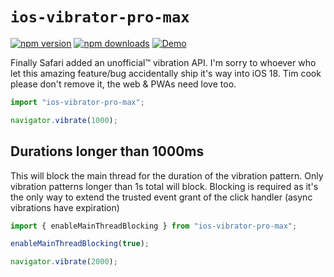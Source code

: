 # `ios-vibrator-pro-max`

[![npm version](https://img.shields.io/npm/v/ios-vibrator-pro-max.svg?style=flat-square)](https://www.npmjs.com/package/ios-vibrator-pro-max)
[![npm downloads](https://img.shields.io/npm/dm/ios-vibrator-pro-max.svg?style=flat-square)](https://www.npmjs.com/package/ios-vibrator-pro-max)
[![Demo](https://img.shields.io/badge/StackBlitz-Demo-blue.svg?style=flat-square)](https://ios-vibrate-api-demo.vercel.app/)


Finally Safari added an unofficial™️ vibration API. I'm sorry to whoever who let this amazing feature/bug accidentally ship it's way into iOS 18. Tim cook please don't remove it, the web & PWAs need love too.

```ts
import "ios-vibrator-pro-max";

navigator.vibrate(1000);
```

## Durations longer than 1000ms

This will block the main thread for the duration of the vibration pattern. Only vibration patterns longer than 1s total will block. Blocking is required as it's the only way to extend the trusted event grant of the click handler (async vibrations have expiration)

```ts
import { enableMainThreadBlocking } from "ios-vibrator-pro-max";

enableMainThreadBlocking(true);

navigator.vibrate(2000);
```
